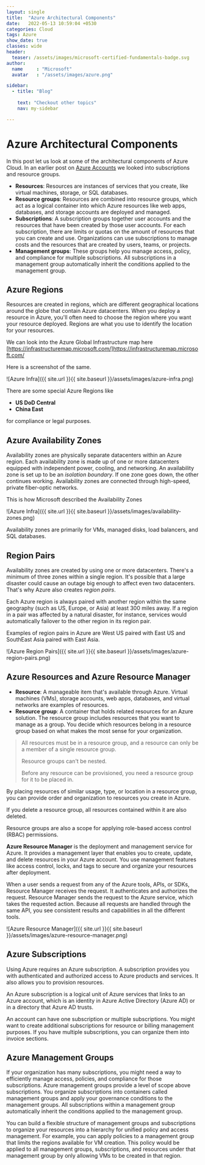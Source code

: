 ```yaml
---
layout: single
title:  "Azure Architectural Components"
date:   2022-05-13 10:59:04 +0530
categories: Cloud
tags: Azure
show_date: true
classes: wide
header:
  teaser: /assets/images/microsoft-certified-fundamentals-badge.svg
author:
  name     : "Microsoft"
  avatar   : "/assets/images/azure.png"

sidebar:
  - title: "Blog"
   
    text: "Checkout other topics"
    nav: my-sidebar

---
```

# Azure Architectural Components
In this post let us look at some of the architectural components of Azure Cloud.
In an earlier post on [Azure Accounts]() we looked into subscriptions and resource groups.

- **Resources**: Resources are instances of services that you create, like virtual machines, storage, or SQL databases.
- **Resource groups**: Resources are combined into resource groups, which act as a logical container into which Azure resources like web apps, databases, and storage accounts are deployed and managed.
- **Subscriptions**: A subscription groups together user accounts and the resources that have been created by those user accounts. For each subscription, there are limits or quotas on the amount of resources that you can create and use. Organizations can use subscriptions to manage costs and the resources that are created by users, teams, or projects.
- **Management groups**: These groups help you manage access, policy, and compliance for multiple subscriptions. All subscriptions in a management group automatically inherit the conditions applied to the management group.

## Azure Regions 

Resources are created in regions, which are different geographical locations around the globe that contain Azure datacenters. When you deploy a resource in Azure, you'll often need to choose the region where you want your resource deployed. Regions are what you use to identify the location for your resources. 

We can look into the Azure Global Infrastructure map here [https://infrastructuremap.microsoft.com/]https://infrastructuremap.microsoft.com/

Here is a screenshot of the same.

![Azure Infra]({{ site.url }}{{ site.baseurl }}/assets/images/azure-infra.png)

There are some special Azure Regions like

- **US DoD Central**
- **China East**

for compliance or legal purposes.

## Azure Availability Zones

Availability zones are physically separate datacenters within an Azure region. Each availability zone is made up of one or more datacenters equipped with independent power, cooling, and networking. An availability zone is set up to be an *isolation boundary*. If one zone goes down, the other continues working. Availability zones are connected through high-speed, private fiber-optic networks.

This is how Microsoft described the Availability Zones

![Azure Infra]({{ site.url }}{{ site.baseurl }}/assets/images/availability-zones.png)

Availability zones are primarily for VMs, managed disks, load balancers, and SQL databases. 

## Region Pairs

Availability zones are created by using one or more datacenters. There's a minimum of three zones within a single region. It's possible that a large disaster could cause an outage big enough to affect even two datacenters. That's why Azure also creates *region pairs*.

Each Azure region is always paired with another region within the same geography (such as US, Europe, or Asia) at least 300 miles away.  If a region in a pair was affected by a natural disaster, for instance, services would automatically failover to the other region in its region pair.

Examples of region pairs in Azure are West US paired with East US and SouthEast Asia paired with East Asia.

![Azure Region Pairs]({{ site.url }}{{ site.baseurl }}/assets/images/azure-region-pairs.png)

## Azure Resources and Azure Resource Manager

- **Resource**: A manageable item that's available through Azure. Virtual machines (VMs), storage accounts, web apps, databases, and virtual networks are examples of resources.
- **Resource group**: A container that holds related resources for an Azure solution. The resource group includes resources that you want to manage as a group. You decide which resources belong in a resource group based on what makes the most sense for your organization.

> All resources must be in a resource group, and a resource can only be a member of a single resource group. 
>
> Resource groups can't be nested. 
>
> Before any resource can be provisioned, you need a resource group for it to be placed in.

By placing resources of similar usage, type, or location in a resource group, you can provide order and organization to resources you create in Azure. 

If you delete a resource group, all resources contained within it are also deleted. 

Resource groups are also a scope for applying role-based access control (RBAC) permissions. 

**Azure Resource Manager** is the deployment and management service for Azure. It provides a management layer that enables you to create, update, and delete resources in your Azure account. You use management features like access control, locks, and tags to secure and organize your resources after deployment.

When a user sends a request from any of the Azure tools, APIs, or SDKs, Resource Manager receives the request. It authenticates and authorizes the request. Resource Manager sends the request to the Azure service, which takes the requested action. Because all requests are handled through the same API, you see consistent results and capabilities in all the different tools.

![Azure Resource Manager]({{ site.url }}{{ site.baseurl }}/assets/images/azure-resource-manager.png)

## Azure Subscriptions
Using Azure requires an Azure subscription. A subscription provides you with authenticated and authorized access to Azure products and services. It also allows you to provision resources. 

An Azure subscription is a logical unit of Azure services that links to an Azure account, which is an identity in Azure Active Directory (Azure AD) or in a directory that Azure AD trusts.

An account can have one subscription or multiple subscriptions. You might want to create additional subscriptions for resource or billing management purposes. If you have multiple subscriptions, you can organize them into invoice sections.

## Azure Management Groups
If your organization has many subscriptions, you might need a way to efficiently manage access, policies, and compliance for those subscriptions. Azure management groups provide a level of scope above subscriptions. You organize subscriptions into containers called management groups and apply your governance conditions to the management groups. All subscriptions within a management group automatically inherit the conditions applied to the management group. 

You can build a flexible structure of management groups and subscriptions to organize your resources into a hierarchy for unified policy and access management.  For example, you can apply policies to a management group that limits the regions available for VM creation. This policy would be applied to all management groups, subscriptions, and resources under that management group by only allowing VMs to be created in that region.
